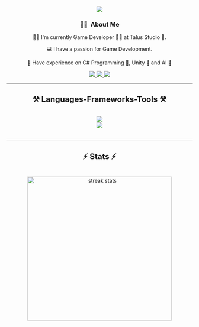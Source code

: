 
<h1 align="center">
    <img src="https://readme-typing-svg.herokuapp.com/?font=Righteous&size=35&center=true&vCenter=true&width=500&height=70&duration=4000&lines=Hi+There!+👋;+I'm+Savas+Osmanoglu!;" />
</h1>

 <div align="center">
 
 ### 👨‍💻 &nbsp;About Me

👨‍💼 I'm currently Game Developer 👨‍💻 at Talus Studio 🏦.

💻 I have a passion for Game Development.    

🔬 Have experience on C# Programming 📱, Unity 🥽 and AI 🤖

 </div>

<div align="center"> 
  <a href="mailto:savasosmnglu@gmail.com">
    <img src="https://img.shields.io/badge/Gmail-333333?style=for-the-badge&logo=gmail&logoColor=red" />
  </a>
  <a href="https://www.linkedin.com/in/savasosmanoglu/" target="_blank">
    <img src="https://img.shields.io/badge/LinkedIn-0077B5?style=for-the-badge&logo=linkedin&logoColor=white"/>
  </a>
  <a href="https://savasosmanoglu.github.io" target="_blank">
     <img src="https://img.shields.io/badge/Portfolio-FF5722?style=for-the-badge&logo=todoist&logoColor=white"/> <!-- sqlite, safari, google-chrome are other good icon options -->
  </a>
</div>

<hr/>

<h2 align="center">⚒️ Languages-Frameworks-Tools ⚒️</h2>
<br/>
<div align="center">
    <img src="https://skillicons.dev/icons?i=cs,java,unity" /><br>
    <img src="https://skillicons.dev/icons?i=html,css,vscode,git,github,stackoverflow" />
</div>
<br/>
<hr/>

<h2 align="center">⚡ Stats ⚡</h2>
<br>
<div align=center>
  <img width=390 src="https://streak-stats.demolab.com/?user=savasosmanoglu&theme=dark&border_radius=10" alt="streak stats"/>
   <br/>
  <!-- <img width=390 src="https://savasosmanoglu-orn6-savasosmanoglus-projects.vercel.app/api?username=savasosmanoglu&&show_icons=true&theme=dark&rank_icon=github&border_radius=10" alt="readme stats" />
  <br/>
  <!--<img width=325 align="center" src="https://github-readme-stats-salesp07.vercel.app/api/top-langs/?username=savasosmanoglu&hide=HTML&langs_count=8&layout=compact&theme=dark&border_radius=10&size_weight=0.5&count_weight=0.5&exclude_repo=github-readme-stats" alt="top langs" />-->
</div>





